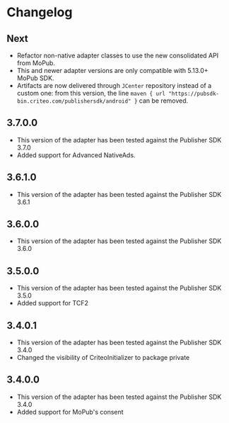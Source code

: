 # Changelog

## Next
* Refactor non-native adapter classes to use the new consolidated API from MoPub.
* This and newer adapter versions are only compatible with 5.13.0+ MoPub SDK.
* Artifacts are now delivered through `JCenter` repository instead of a custom one: from this
version, the line `maven { url "https://pubsdk-bin.criteo.com/publishersdk/android" }` can be
removed.

## 3.7.0.0
* This version of the adapter has been tested against the Publisher SDK 3.7.0
* Added support for Advanced NativeAds.

## 3.6.1.0
* This version of the adapter has been tested against the Publisher SDK 3.6.1

## 3.6.0.0
* This version of the adapter has been tested against the Publisher SDK 3.6.0

## 3.5.0.0
* This version of the adapter has been tested against the Publisher SDK 3.5.0
* Added support for TCF2

## 3.4.0.1
* This version of the adapter has been tested against the Publisher SDK 3.4.0
* Changed the visibility of CriteoInitializer to package private

## 3.4.0.0
* This version of the adapter has been tested against the Publisher SDK 3.4.0
* Added support for MoPub's consent
